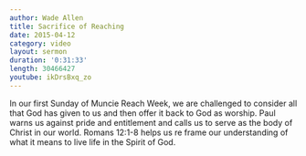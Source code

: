 ```yaml
---
author: Wade Allen
title: Sacrifice of Reaching
date: 2015-04-12
category: video
layout: sermon
duration: '0:31:33'
length: 30466427
youtube: ikDrsBxq_zo
---
```


In our first Sunday of Muncie Reach Week, we are challenged to consider all that God has given to us and then offer it back to God as worship. Paul warns us against pride and entitlement and calls us to serve as the body of Christ in our world. Romans 12:1-8 helps us re frame our understanding of what it means to live life in the Spirit of God.
